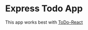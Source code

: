 # Express Todo App

This app works best with [ToDo-React](https://github.com/tamirulalan/ToDo-React) 

